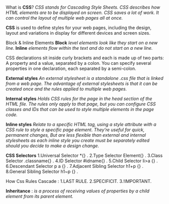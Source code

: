 What is **CSS**?
*CSS stands for Cascading Style Sheets.
CSS describes how HTML elements are to be displayed on screen.
CSS saves a lot of work. It can control the layout of multiple web pages all at once.*

**CSS** is used to define styles for your web pages, including the design, layout and variations in display for different devices and screen sizes.

Block & Inline Elements
**Block** *level elements look like they start on a new line.*
**Inline** *elements flow within the text and do not start on a new line.*

CSS declarations sit inside curly brackets and each is made up of two parts:
A property and a value, separated by a colon.
You can specify several properties in one declaration, each separated by a semi-colon.

**External styles**
*An external stylesheet is a standalone .css file that is linked from a web page. The advantage of external stylesheets is that it can be created once and the rules applied to multiple web pages.*

**Internal styles**
*Holds CSS rules for the page in the head section of the HTML file. The rules only apply to that page, but you can configure CSS classes and IDs that can be used to style multiple elements in the page code.*

**Inline styles**
*Relate to a specific HTML tag, using a style attribute with a CSS rule to style a specific page element. They’re useful for quick, permanent changes,
But are less flexible than external and internal stylesheets as each inline style you create must be separately edited should you decide to make a design change.*

**CSS Selectors**
1.Universal Selector *{} .
2.Type Selector Element{} .
3.Class Selector .classname{} .
4.ID Selector #idname{} .
5.Child Selector li>a {} .
6.Descendant Selector p a {} .
7.Adjacent Sibling Selector h1+p {} .
8.General Sibling Selector h1~p {} .

How Css Rules Cascade : 
1.LAST RULE.
2.SPECIFICIT.
3.!IMPORTANT.

**Inheritance** : *is a process of receiving values of properties by a child element from its parent element.*




